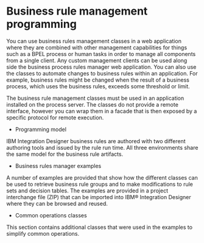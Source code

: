 <!-- image -->

# Business rule management programming

You can use business rules management classes in a web application
where they are combined with other management capabilities for things
such as a BPEL process or human tasks in order to manage all components
from a single client. Any custom management clients can be used along
side the business process rules manager web application. You can also use the classes to automate changes to business
rules within an application. For example, business rules might be
changed when the result of a business process, which uses the business
rules, exceeds some threshold or limit.

The business rule management classes must be used in an application
installed on the process server. The classes do not provide a remote
interface, however you can wrap them in a facade that is then exposed
by a specific protocol for remote execution.

<!-- image -->

- Programming model

IBM Integration Designer business rules are authored with two different authoring tools and issued by the rule run time. All three environments share the same model for the business rule artifacts.
- Business rules manager examples

A number of examples are provided that show how the different classes can be used to retrieve business rule groups and to make modifications to rule sets and decision tables. The examples are provided in a project interchange file (ZIP) that can be imported into IBM® Integration Designer where they can be browsed and reused.
- Common operations classes

This section contains additional classes that were used in the examples to simplify common operations.